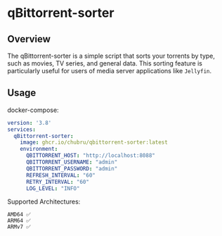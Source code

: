 # qBittorrent-sorter

## Overview

The qBittorrent-sorter is a simple script that sorts your torrents by type, such as movies, TV series, and general data. This sorting feature is particularly useful for users of media server applications like `Jellyfin`. 

## Usage 

docker-compose:

```yml
version: '3.8'
services:
  qBittorrent-sorter:
    image: ghcr.io/chubru/qbittorrent-sorter:latest
    environment:
      QBITTORRENT_HOST: "http://localhost:8088"
      QBITTORRENT_USERNAME: "admin"
      QBITTORRENT_PASSWORD: "admin"
      REFRESH_INTERVAL: "60"
      RETRY_INTERVAL: "60"
      LOG_LEVEL: "INFO"
```

Supported Architectures:

    AMD64 ✅
    ARM64 ✅
    ARMv7 ✅